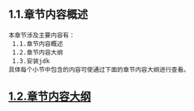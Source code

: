 
## 1.1.章节内容概述
    本章节涉及主要内容有：
     1.1.章节内容概述
     1.2.章节内容大纲
     1.3.安装jdk
	具体每个小节中包含的内容可使通过下面的章节内容大纲进行查看。

## <a href="/enhance/markmap/environment/windows/windows-server2016/chapter/windows-server2016-outline5-chapter1.html" target="_blank">1.2.章节内容大纲</a>

<Markmap localtion="/enhance/markmap/environment/windows/windows-server2016/chapter/windows-server2016-outline5-chapter1.html" height="500rem"/>


